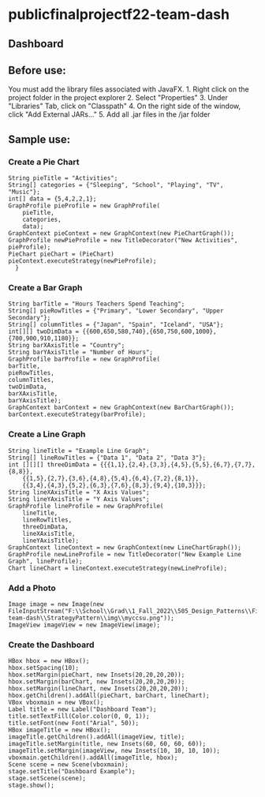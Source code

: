 # publicfinalprojectf22-team-dash

## Dashboard

## Before use:

You must add the library files associated with JavaFX. 
	1. Right click on the project folder in the project explorer
	2. Select "Properties"
	3. Under "Libraries" Tab, click on "Classpath"
	4. On the right side of the window, click "Add External JARs..."
	5. Add all .jar files in the /jar folder

## Sample use:

### Create a Pie Chart
```
String pieTitle = "Activities";
String[] categories = {"Sleeping", "School", "Playing", "TV", "Music"};
int[] data = {5,4,2,2,1};
GraphProfile pieProfile = new GraphProfile(
	pieTitle, 
	categories, 
	data);
GraphContext pieContext = new GraphContext(new PieChartGraph());
GraphProfile newPieProfile = new TitleDecorator("New Activities", pieProfile);
PieChart pieChart = (PieChart) pieContext.executeStrategy(newPieProfile);
  }
```
### Create a Bar Graph
```
String barTitle = "Hours Teachers Spend Teaching";
String[] pieRowTitles = {"Primary", "Lower Secondary", "Upper Secondary"};
String[] columnTitles = {"Japan", "Spain", "Iceland", "USA"};
int[][] twoDimData = {{600,650,580,740},{650,750,600,1000},{700,900,910,1180}};
String barXAxisTitle = "Country";
String barYAxisTitle = "Number of Hours";
GraphProfile barProfile = new GraphProfile(
barTitle, 
pieRowTitles, 
columnTitles, 
twoDimData, 
barXAxisTitle, 
barYAxisTitle);
GraphContext barContext = new GraphContext(new BarChartGraph());
barContext.executeStrategy(barProfile);
```
### Create a Line Graph
```
String lineTitle = "Example Line Graph";
String[] lineRowTitles = {"Data 1", "Data 2", "Data 3"};
int [][][] threeDimData = {{{1,1},{2,4},{3,3},{4,5},{5,5},{6,7},{7,7},{8,8}},
	{{1,5},{2,7},{3,6},{4,8},{5,4},{6,4},{7,2},{8,1}},
	{{3,4},{4,3},{5,2},{6,3},{7,6},{8,3},{9,4},{10,3}}};
String lineXAxisTitle = "X Axis Values";
String lineYAxisTitle = "Y Axis Values";
GraphProfile lineProfile = new GraphProfile(
	lineTitle, 
	lineRowTitles, 
	threeDimData, 
	lineXAxisTitle, 
	lineYAxisTitle);
GraphContext lineContext = new GraphContext(new LineChartGraph());
GraphProfile newLineProfile = new TitleDecorator("New Example Line Graph", lineProfile);
Chart lineChart = lineContext.executeStrategy(newLineProfile);
```
### Add a Photo
```
Image image = new Image(new FileInputStream("F:\\School\\Grad\\1_Fall_2022\\505_Design_Patterns\\FinalProjectGIT\\PRIVATE\\privatefinalprojectf22-team-dash\\StrategyPattern\\img\\myccsu.png"));
ImageView imageView = new ImageView(image);
```
### Create the Dashboard
```
HBox hbox = new HBox();
hbox.setSpacing(10);
hbox.setMargin(pieChart, new Insets(20,20,20,20));
hbox.setMargin(barChart, new Insets(20,20,20,20));
hbox.setMargin(lineChart, new Insets(20,20,20,20));
hbox.getChildren().addAll(pieChart, barChart, lineChart);
VBox vboxmain = new VBox();
Label title = new Label("Dashboard Team");
title.setTextFill(Color.color(0, 0, 1));
title.setFont(new Font("Arial", 50));
HBox imageTitle = new HBox();
imageTitle.getChildren().addAll(imageView, title);
imageTitle.setMargin(title, new Insets(60, 60, 60, 60));
imageTitle.setMargin(imageView, new Insets(10, 10, 10, 10));
vboxmain.getChildren().addAll(imageTitle, hbox);
Scene scene = new Scene(vboxmain);
stage.setTitle("Dashboard Example");
stage.setScene(scene);
stage.show();
```
